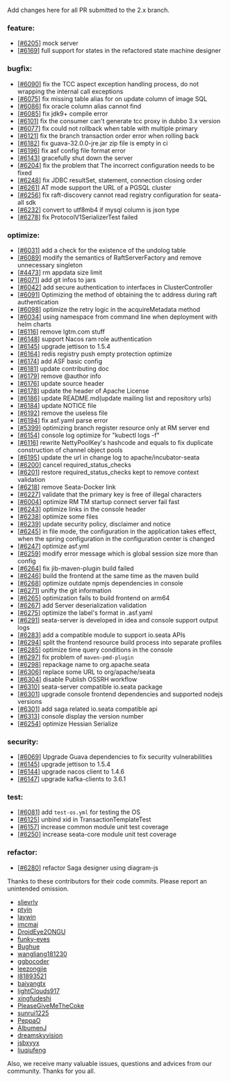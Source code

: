 Add changes here for all PR submitted to the 2.x branch.

<!-- Please add the `changes` to the following location(feature/bugfix/optimize/test) based on the type of PR -->

### feature:
- [[#6205](https://github.com/apache/incubator-seata/pull/6205)] mock server
- [[#6169](https://github.com/apache/incubator-seata/pull/6169)] full support for states in the refactored state machine designer

### bugfix:
- [[#6090](https://github.com/apache/incubator-seata/pull/6090)] fix the TCC aspect exception handling process, do not wrapping the internal call exceptions
- [[#6075](https://github.com/apache/incubator-seata/pull/6075)] fix missing table alias for on update column of image SQL
- [[#6086](https://github.com/apache/incubator-seata/pull/6086)] fix oracle column alias cannot find
- [[#6085](https://github.com/apache/incubator-seata/pull/6085)] fix jdk9+ compile error
- [[#6101](https://github.com/apache/incubator-seata/pull/6101)] fix the consumer can't generate tcc proxy in dubbo 3.x version
- [[#6077](https://github.com/apache/incubator-seata/pull/6077)] fix could not rollback when table with multiple primary
- [[#6121](https://github.com/apache/incubator-seata/pull/6121)] fix the branch transaction order error when rolling back
- [[#6182](https://github.com/apache/incubator-seata/pull/6182)] fix guava-32.0.0-jre.jar zip file is empty in ci
- [[#6196](https://github.com/apache/incubator-seata/pull/6196)] fix asf config file format error
- [[#6143](https://github.com/apache/incubator-seata/pull/6143)] gracefully shut down the server
- [[#6204](https://github.com/apache/incubator-seata/pull/6204)] fix the problem that The incorrect configuration needs to be fixed
- [[#6248](https://github.com/apache/incubator-seata/pull/6248)] fix JDBC resultSet, statement, connection closing order
- [[#6261](https://github.com/apache/incubator-seata/pull/6261)] AT mode support the URL of a PGSQL cluster
- [[#6256](https://github.com/apache/incubator-seata/pull/6256)] fix raft-discovery cannot read registry configuration for seata-all sdk
- [[#6232](https://github.com/apache/incubator-seata/pull/6232)] convert to utf8mb4 if mysql column is json type
- [[#6278](https://github.com/apache/incubator-seata/pull/6278)] fix ProtocolV1SerializerTest failed


### optimize:
- [[#6031](https://github.com/apache/incubator-seata/pull/6031)] add a check for the existence of the undolog table
- [[#6089](https://github.com/apache/incubator-seata/pull/6089)] modify the semantics of RaftServerFactory and remove unnecessary singleton
- [[#4473](https://github.com/apache/incubator-seata/pull/4473)] rm appdata size limit
- [[#6071](https://github.com/apache/incubator-seata/pull/6071)] add git infos to jars
- [[#6042](https://github.com/apache/incubator-seata/pull/6042)] add secure authentication to interfaces in ClusterController
- [[#6091](https://github.com/apache/incubator-seata/pull/6091)] Optimizing the method of obtaining the tc address during raft authentication
- [[#6098](https://github.com/apache/incubator-seata/pull/6098)] optimize the retry logic in the acquireMetadata method
- [[#6034](https://github.com/apache/incubator-seata/pull/6034)] using namespace from command line when deployment with helm charts
- [[#6116](https://github.com/apache/incubator-seata/pull/6034)] remove lgtm.com stuff
- [[#6148](https://github.com/apache/incubator-seata/pull/6148)] support Nacos ram role authentication
- [[#6145](https://github.com/apache/incubator-seata/pull/6145)] upgrade jettison to 1.5.4
- [[#6164](https://github.com/apache/incubator-seata/pull/6164)] redis registry push empty protection optimize
- [[#6174](https://github.com/apache/incubator-seata/pull/6174)] add ASF basic config
- [[#6181](https://github.com/apache/incubator-seata/pull/6181)] update contributing doc
- [[#6179](https://github.com/apache/incubator-seata/pull/6179)] remove @author info
- [[#6176](https://github.com/apache/incubator-seata/pull/6176)] update source header
- [[#6178](https://github.com/apache/incubator-seata/pull/6178)] update the header of Apache License
- [[#6186](https://github.com/apache/incubator-seata/pull/6186)] update README.md(update mailing list and repository urls)
- [[#6184](https://github.com/apache/incubator-seata/pull/6184)] update NOTICE file
- [[#6192](https://github.com/apache/incubator-seata/pull/6192)] remove the useless file
- [[#6194](https://github.com/apache/incubator-seata/pull/6194)] fix asf.yaml parse error
- [[#5399](https://github.com/apache/incubator-seata/pull/5399)] optimizing branch register resource only at RM server end
- [[#6154](https://github.com/apache/incubator-seata/pull/6154)] console log optimize for "kubectl logs -f"
- [[#6116](https://github.com/apache/incubator-seata/pull/6116)] rewrite NettyPoolKey's hashcode and equals to fix duplicate construction of channel object pools
- [[#6195](https://github.com/apache/incubator-seata/pull/6195)] update the url in change log to apache/incubator-seata
- [[#6200](https://github.com/apache/incubator-seata/pull/6200)] cancel required_status_checks
- [[#6201](https://github.com/apache/incubator-seata/pull/6201)] restore required_status_checks kept to remove context validation
- [[#6218](https://github.com/apache/incubator-seata/pull/6218)] remove Seata-Docker link
- [[#6227](https://github.com/apache/incubator-seata/pull/6227)] validate that the primary key is free of illegal characters
- [[#6004](https://github.com/apache/incubator-seata/pull/6004)] optimize RM TM startup connect server fail fast
- [[#6243](https://github.com/apache/incubator-seata/pull/6243)] optimize links in the console header
- [[#6238](https://github.com/apache/incubator-seata/pull/6238)] optimize some files
- [[#6239](https://github.com/apache/incubator-seata/pull/6239)] update security policy, disclaimer and notice
- [[#6245](https://github.com/apache/incubator-seata/pull/6245)] in file mode, the configuration in the application takes effect, when the spring configuration in the configuration center is changed
- [[#6247](https://github.com/apache/incubator-seata/pull/6247)] optimize asf.yml
- [[#6259](https://github.com/apache/incubator-seata/pull/6259)] modify error message which is global session size more than config
- [[#6264](https://github.com/apache/incubator-seata/pull/6264)] fix jib-maven-plugin build failed
- [[#6246](https://github.com/apache/incubator-seata/pull/6246)] build the frontend at the same time as the maven build
- [[#6268](https://github.com/apache/incubator-seata/pull/6268)] optimize outdate npmjs dependencies in console
- [[#6271](https://github.com/apache/incubator-seata/pull/6271)] unifty the git information
- [[#6265](https://github.com/apache/incubator-seata/pull/6265)] optimization fails to build frontend on arm64
- [[#6267](https://github.com/apache/incubator-seata/pull/6267)] add Server deserialization validation
- [[#6275](https://github.com/apache/incubator-seata/pull/6275)] optimize the label's format in .asf.yaml
- [[#6291](https://github.com/apache/incubator-seata/pull/6291)] seata-server is developed in idea and console support output logs
- [[#6283](https://github.com/apache/incubator-seata/pull/6283)] add a compatible module to support io.seata APIs
- [[#6294](https://github.com/apache/incubator-seata/pull/6294)] split the frontend resource build process into separate profiles
- [[#6285](https://github.com/apache/incubator-seata/pull/6285)] optimize time query conditions in the console
- [[#6297](https://github.com/apache/incubator-seata/pull/6297)] fix problem of `maven-pmd-plugin`
- [[#6298](https://github.com/apache/incubator-seata/pull/6298)] repackage name to org.apache.seata
- [[#6306](https://github.com/apache/incubator-seata/pull/6306)] replace some URL to org/apache/seata
- [[#6304](https://github.com/apache/incubator-seata/pull/6304)] disable Publish OSSRH workflow
- [[#6310](https://github.com/apache/incubator-seata/pull/6310)] seata-server compatible io.seata package
- [[#6301](https://github.com/apache/incubator-seata/pull/6301)] upgrade console frontend dependencies and supported nodejs versions
- [[#6301](https://github.com/apache/incubator-seata/pull/6312)] add saga related io.seata compatible api
- [[#6313](https://github.com/apache/incubator-seata/pull/6313)] console display the version number
- [[#6254](https://github.com/apache/incubator-seata/pull/6254)] optimize Hessian Serialize

### security:
- [[#6069](https://github.com/apache/incubator-seata/pull/6069)] Upgrade Guava dependencies to fix security vulnerabilities
- [[#6145](https://github.com/apache/incubator-seata/pull/6145)] upgrade jettison to 1.5.4
- [[#6144](https://github.com/apache/incubator-seata/pull/6144)] upgrade nacos client to 1.4.6
- [[#6147](https://github.com/apache/incubator-seata/pull/6147)] upgrade kafka-clients to 3.6.1

### test:
- [[#6081](https://github.com/apache/incubator-seata/pull/6081)] add `test-os.yml` for testing the OS
- [[#6125](https://github.com/apache/incubator-seata/pull/6125)] unbind xid in TransactionTemplateTest
- [[#6157](https://github.com/apache/incubator-seata/pull/6157)] increase common module unit test coverage
- [[#6250](https://github.com/apache/incubator-seata/pull/6250)] increase seata-core module unit test coverage

### refactor:
- [[#6280](https://github.com/apache/incubator-seata/pull/6280)] refactor Saga designer using diagram-js

Thanks to these contributors for their code commits. Please report an unintended omission.

<!-- Please make sure your Github ID is in the list below -->
- [slievrly](https://github.com/slievrly)
- [ptyin](https://github.com/ptyin)
- [laywin](https://github.com/laywin)
- [imcmai](https://github.com/imcmai)
- [DroidEye2ONGU](https://github.com/DroidEye2ONGU)
- [funky-eyes](https://github.com/funky-eyes)
- [Bughue](https://github.com/Bughue)
- [wangliang181230](https://github.com/wangliang181230)
- [ggbocoder](https://github.com/ggbocoder)
- [leezongjie](https://github.com/leezongjie)
- [l81893521](https://github.com/l81893521)
- [baiyangtx](https://github.com/baiyangtx)
- [lightClouds917](https://github.com/lightClouds917)
- [xingfudeshi](https://github.com/xingfudeshi)
- [PleaseGiveMeTheCoke](https://github.com/PleaseGiveMeTheCoke)
- [sunrui1225](https://github.com/sunrui1225)
- [PeppaO](https://github.com/PeppaO)
- [AlbumenJ](https://github.com/AlbumenJ)
- [dreamskyvision](https://github.com/dreamskyvision)
- [jsbxyyx](https://github.com/jsbxyyx)
- [liuqiufeng](https://github.com/liuqiufeng)

Also, we receive many valuable issues, questions and advices from our community. Thanks for you all.
